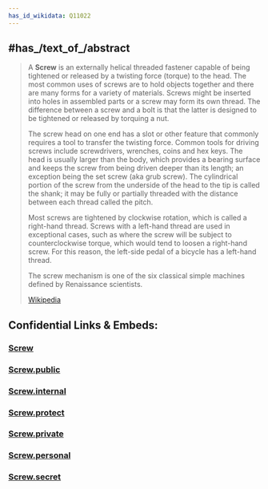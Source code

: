 ```yaml
---
has_id_wikidata: Q11022
---
```



## #has_/text_of_/abstract 

> A **Screw** is an externally helical threaded fastener capable of being tightened or released by a twisting force (torque) to the head. The most common uses of screws are to hold objects together and there are many forms for a variety of materials. Screws might be inserted into holes in assembled parts or a screw may form its own thread. The difference between a screw and a bolt is that the latter is designed to be tightened or released by torquing a nut.
>
> The screw head on one end has a slot or other feature that commonly requires a tool to transfer the twisting force. Common tools for driving screws include screwdrivers, wrenches, coins and hex keys. The head is usually larger than the body, which  provides a bearing surface and keeps the screw from being driven deeper than its length; an exception being the set screw (aka grub screw).  The cylindrical portion of the screw from the underside of the head to the tip is called the shank; it may be fully or partially threaded  with the distance between each thread called the pitch.
>
> Most screws are tightened by clockwise rotation, which is called a right-hand thread. Screws with a left-hand thread are used in exceptional cases, such as where the screw will be subject to counterclockwise torque, which would tend to loosen a right-hand screw. For this reason, the left-side pedal of a bicycle has a left-hand thread. 
>
> The screw mechanism is one of the six classical simple machines defined by Renaissance scientists.
>
> [Wikipedia](https://en.wikipedia.org/wiki/Screw) 


## Confidential Links & Embeds: 

### [Screw](/_Standards/Technology/Mechanical_Engineering/Screw.md) 

### [Screw.public](/_public/Technology/Mechanical_Engineering/Screw.public.md) 

### [Screw.internal](/_internal/Technology/Mechanical_Engineering/Screw.internal.md) 

### [Screw.protect](/_protect/Technology/Mechanical_Engineering/Screw.protect.md) 

### [Screw.private](/_private/Technology/Mechanical_Engineering/Screw.private.md) 

### [Screw.personal](/_personal/Technology/Mechanical_Engineering/Screw.personal.md) 

### [Screw.secret](/_secret/Technology/Mechanical_Engineering/Screw.secret.md)

